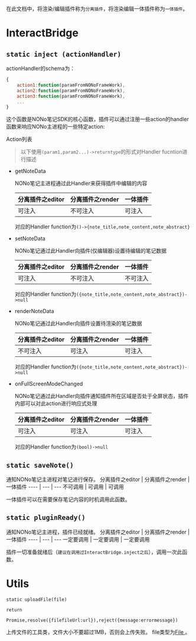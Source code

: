 在此文档中，将渲染/编辑插件称为`分离插件`，将渲染编辑一体插件称为`一体插件`。
# InteractBridge
## `static inject (actionHandler)`

actionHandler的schema为：
```js
{
    action1:function(paramFromNONoFrameWork),
    action2:function(paramFromNONoFrameWork),
    action3:function(paramFromNONoFrameWork),
    ...
}

```
这个函数是NONo笔记SDK的核心函数，插件可以通过注册一些action的handler函数来响应NONo主进程的一些特定action:

Action列表
> 以下使用`(param1,param2...)->returntype`的形式对Handler fucntion进行描述

* getNoteData
    
    NONo笔记主进程通过此Handler来获得插件中编辑的内容

    分离插件之editor | 分离插件之render | 一体插件
    ---- | --- | ---
    可注入 | 不可注入 | 可注入
    
    对应的Handler function为`()->{note_title,note_content,note_abstract}`

* setNoteData

    NONo笔记通过此Handler向插件(仅编辑器)设置待编辑的笔记数据

    分离插件之editor | 分离插件之render | 一体插件
    ---- | --- | ---
    可注入 | 不可注入 | 不可注入

    对应的Handler function为`({note_title,note_content,note_abstract})->null`

* renderNoteData

    NONo笔记通过此Handler向插件设置待渲染的笔记数据

    分离插件之editor | 分离插件之render | 一体插件
    ---- | --- | ---
    不可注入 | 可注入 | 可注入

    对应的Handler function为`({note_title,note_content,note_abstract})->null`
    
* onFullScreenModeChanged

    NONo笔记通过此Handler向插件通知插件所在区域是否处于全屏状态，插件内部可以对此action进行响应式处理

    分离插件之editor | 分离插件之render | 一体插件
    ---- | --- | ---
    可注入 | 可注入 | 可注入

    对应的Handler function为`(bool)->null`
## `static saveNote()`
通知NONo笔记主进程对笔记进行保存。
分离插件之editor | 分离插件之render | 一体插件
    ---- | --- | ---
    不可调用 | 可调用 | 可调用

一体插件可以在需要保存笔记内容的时机调用此函数。

## `static pluginReady()`
通知NONo笔记主进程，插件已经就绪。
分离插件之editor | 分离插件之render | 一体插件
    ---- | --- | ---
    一定要调用 | 一定要调用 | 一定要调用
    
插件一切准备就绪后（`建议在调用过InteractBridge.inject之后`），调用一次此函数。

# Utils

`static uploadFile(file)`

`return`

`Promise,resolve({filefileUrl:url}),reject({message:errormessage})`

上传文件的工具类，文件大小不要超过1MB，否则会上传失败。
file类型为[File ](https://developer.mozilla.org/en-US/docs/Web/API/File)。